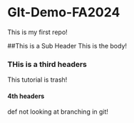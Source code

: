 # GIt-Demo-FA2024

This is my first repo!

##This is a Sub Header
This is the body!

### THis is a third headers
This tutorial is trash!

#### 4th headers
def not looking at branching in git!